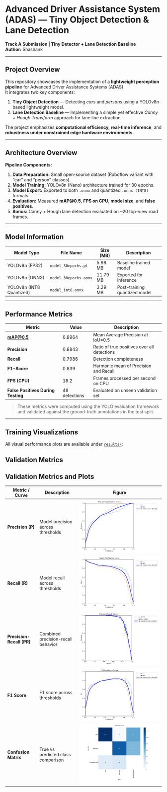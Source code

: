 # Advanced Driver Assistance System (ADAS) — Tiny Object Detection & Lane Detection  
**Track A Submission | Tiny Detector + Lane Detection Baseline**  
**Author:** Shashank  

---

##  Project Overview  
This repository showcases the implementation of a **lightweight perception pipeline** for Advanced Driver Assistance Systems (ADAS).  
It integrates two key components:
1. **Tiny Object Detection** — Detecting *cars* and *persons* using a YOLOv8n-based lightweight model.  
2. **Lane Detection Baseline** — Implementing a simple yet effective *Canny + Hough Transform* approach for lane line extraction.  

The project emphasizes **computational efficiency, real-time inference**, and **robustness under constrained edge hardware environments**.

---

##  Architecture Overview  

**Pipeline Components:**  
1. **Data Preparation:** Small open-source dataset (Roboflow variant with “car” and “person” classes).  
2. **Model Training:** YOLOv8n (Nano) architecture trained for 30 epochs.  
3. **Model Export:** Exported to both `.onnx` and quantized `.onnx (INT8)` formats.  
4. **Evaluation:** Measured **mAP@0.5**, **FPS on CPU**, **model size**, and **false positives**.  
5. **Bonus:** Canny + Hough lane detection evaluated on ~20 top-view road frames.  

---

##  Model Information  

| Model Type | File Name | Size (MB) | Description |
|-------------|------------|-----------|--------------|
| YOLOv8n (FP32) | `model_30epochs.pt` | 5.98 MB | Baseline trained model |
| YOLOv8n (ONNX) | `model_30epochs.onnx` | 11.79 MB | Exported for inference |
| YOLOv8n (INT8 Quantized) | `model_int8.onnx` | 3.29 MB | Post-training quantized model |

---

##  Performance Metrics  

| Metric | Value | Description |
|---------|--------|-------------|
| **mAP@0.5** | 0.8964 | Mean Average Precision at IoU=0.5 |
| **Precision** | 0.8843 | Ratio of true positives over all detections |
| **Recall** | 0.7986 | Detection completeness |
| **F1-Score** | 0.839 | Harmonic mean of Precision and Recall |
| **FPS (CPU)** | 18.2 | Frames processed per second on CPU |
| **False Positives During Testing** | 48 detections | Evaluated on unseen validation set |

> These metrics were computed using the YOLO evaluation framework and validated against the ground-truth annotations in the test split.

---

##  Training Visualizations  
All visual performance plots are available under [`results/`](./results):

## Validation Metrics

## Validation Metrics and Plots

| Metric / Curve             | Description                         | Figure |
|----------------------------|-------------------------------------|--------|
| **Precision (P)**          | Model precision across thresholds    | ![Precision Curve](metrics/BoxP_curve.png) |
| **Recall (R)**             | Model recall across thresholds       | ![Recall Curve](metrics/BoxR_curve.png) |
| **Precision-Recall (PR)**  | Combined precision-recall behavior   | ![PR Curve](metrics/BoxPR_curve.png) |
| **F1 Score**               | F1 score across thresholds           | ![F1 Curve](metrics/BoxF1_curve.png) |
| **Confusion Matrix**       | True vs predicted class comparison   | ![Confusion Matrix](metrics/confusion_matrix.png) |




